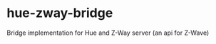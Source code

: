hue-zway-bridge
===============

Bridge implementation for Hue and Z-Way server (an api for Z-Wave)
